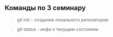 ## Команды по 3 семинару

> git init - создание локального репозитория

> git status - инфа о текущем состоянии